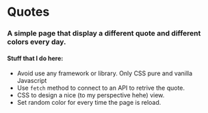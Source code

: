 # Quotes

### A simple page that display a different quote and different colors every day.

#### Stuff that I do here:
- Avoid use any framework or library. Only CSS pure and vanilla Javascript
- Use ```fetch``` method to connect to an API to retrive the quote.
- CSS to design a nice (to my perspective hehe) view.
- Set random color for every time the page is reload.
